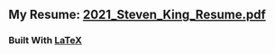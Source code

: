 ## My Resume: [2021_Steven_King_Resume.pdf](https://raw.githubusercontent.com/StevenKing-Profile/Resume/master/2021_Steven_King_Resume.pdf)

### Built With [LaTeX](https://www.latex-project.org/)

